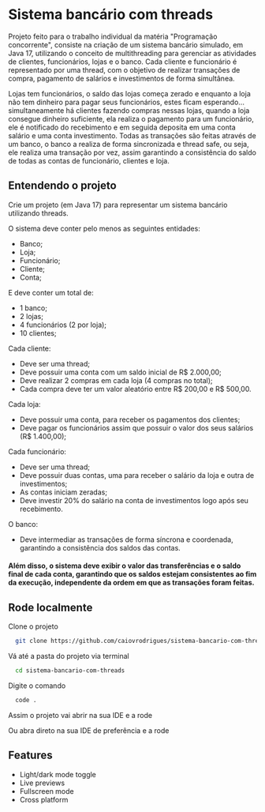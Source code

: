 
# Sistema bancário com threads

Projeto feito para o trabalho individual da matéria "Programação concorrente", consiste na criação de um sistema bancário simulado, em Java 17, utilizando o conceito de multithreading para gerenciar as atividades de clientes, funcionários, lojas e o banco. Cada cliente e funcionário é representado por uma thread, com o objetivo de realizar transações de compra, pagamento de salários e investimentos de forma simultânea.

Lojas tem funcionários, o saldo das lojas começa zerado e enquanto a loja não tem dinheiro para pagar seus funcionários, estes ficam esperando... simultaneamente há clientes fazendo compras nessas lojas, quando a loja consegue dinheiro suficiente, ela realiza o pagamento para um funcionário, ele é notificado do recebimento e em seguida deposita em uma conta salário e uma conta investimento. Todas as transações são feitas através de um banco, o banco a realiza de forma sincronizada e thread safe, ou seja, ele realiza uma transação por vez, assim garantindo a consistência do saldo de todas as contas de funcionário, clientes e loja. 



## Entendendo o projeto

Crie um projeto (em Java 17) para representar um sistema bancário utilizando threads.

O sistema deve conter pelo menos as seguintes entidades:
- Banco;
- Loja;
- Funcionário;
- Cliente;
- Conta;

E deve conter um total de:
- 1 banco;
- 2 lojas;
- 4 funcionários (2 por loja);
- 10 clientes;

Cada cliente:
- Deve ser uma thread;
- Deve possuir uma conta com um saldo inicial de R$ 2.000,00;
- Deve realizar 2 compras em cada loja (4 compras no total);
- Cada compra deve ter um valor aleatório entre R$ 200,00 e R$ 500,00.

Cada loja:
- Deve possuir uma conta, para receber os pagamentos dos clientes;
- Deve pagar os funcionários assim que possuir o valor dos seus salários (R$ 1.400,00);

Cada funcionário:
- Deve ser uma thread;
- Deve possuir duas contas, uma para receber o salário da loja e outra de investimentos;
- As contas iniciam zeradas;
- Deve investir 20% do salário na conta de investimentos logo após seu recebimento.

O banco:
- Deve intermediar as transações de forma síncrona e coordenada, garantindo a consistência dos saldos das contas.

#### Além disso, o sistema deve exibir o valor das transferências e o saldo final de cada conta, garantindo que os saldos estejam consistentes ao fim da execução, independente da ordem em que as transações foram feitas.
## Rode localmente

Clone o projeto

```bash
  git clone https://github.com/caiovrodrigues/sistema-bancario-com-threads.git
```

Vá até a pasta do projeto via terminal

```bash
  cd sistema-bancario-com-threads
```

Digite o comando

```bash
  code .
```
Assim o projeto vai abrir na sua IDE e a rode

Ou abra direto na sua IDE de preferência e a rode


## Features

- Light/dark mode toggle
- Live previews
- Fullscreen mode
- Cross platform

